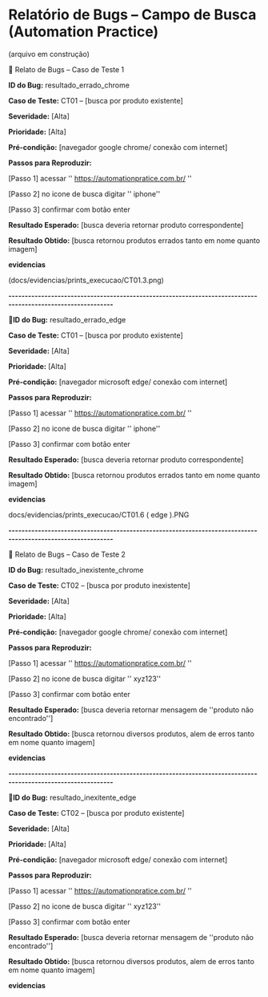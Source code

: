 # Relatório de Bugs – Campo de Busca (Automation Practice)
(arquivo em construção)


🐞 Relato de Bugs – Caso de Teste 1

**ID do Bug:** resultado_errado_chrome

**Caso de Teste:** CT01 – [busca por produto existente]

**Severidade:** [Alta]

**Prioridade:** [Alta]

**Pré-condição:** [navegador google chrome/ conexão com internet]

**Passos para Reproduzir:**

[Passo 1]
acessar '' https://automationpratice.com.br/ ''

[Passo 2]
no icone de busca digitar '' iphone''

[Passo 3]
confirmar com botão enter

**Resultado Esperado:**
[busca deveria retornar produto correspondente]

**Resultado Obtido:**
[busca retornou produtos errados tanto em nome quanto imagem]

**evidencias**

(docs/evidencias/prints_execucao/CT01.3.png)

**------------------------------------------------------------------------------------------------------------**

🐞**ID do Bug:** resultado_errado_edge

**Caso de Teste:** CT01 – [busca por produto existente]

**Severidade:** [Alta]

**Prioridade:** [Alta]

**Pré-condição:** [navegador microsoft edge/ conexão com internet]

**Passos para Reproduzir:**

[Passo 1]
acessar '' https://automationpratice.com.br/ ''

[Passo 2]
no icone de busca digitar '' iphone''

[Passo 3]
confirmar com botão enter

**Resultado Esperado:**
[busca deveria retornar produto correspondente]

**Resultado Obtido:**
[busca retornou produtos errados tanto em nome quanto imagem]

**evidencias**

docs/evidencias/prints_execucao/CT01.6 ( edge ).PNG

**------------------------------------------------------------------------------------------------------------**

🐞 Relato de Bugs – Caso de Teste 2

**ID do Bug:** resultado_inexistente_chrome

**Caso de Teste:** CT02 – [busca por produto inexistente]

**Severidade:** [Alta]

**Prioridade:** [Alta]

**Pré-condição:** [navegador google chrome/ conexão com internet]

**Passos para Reproduzir:**

[Passo 1]
acessar '' https://automationpratice.com.br/ ''

[Passo 2]
no icone de busca digitar '' xyz123''

[Passo 3]
confirmar com botão enter

**Resultado Esperado:**
[busca deveria retornar mensagem de ''produto não encontrado'']

**Resultado Obtido:**
[busca retornou  diversos produtos, alem de erros tanto em nome quanto imagem]

**evidencias**

**------------------------------------------------------------------------------------------------------------**

🐞**ID do Bug:** resultado_inexitente_edge

**Caso de Teste:** CT02 – [busca por produto existente]

**Severidade:** [Alta]

**Prioridade:** [Alta]

**Pré-condição:** [navegador microsoft edge/ conexão com internet]

**Passos para Reproduzir:**

[Passo 1]
acessar '' https://automationpratice.com.br/ ''

[Passo 2]
no icone de busca digitar '' xyz123''

[Passo 3]
confirmar com botão enter

**Resultado Esperado:**
[busca deveria retornar mensagem de ''produto não encontrado'']

**Resultado Obtido:**
[busca retornou  diversos produtos, alem de erros tanto em nome quanto imagem]


**evidencias**
